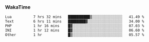 ### WakaTime

<!--START_SECTION:waka-->

```txt
Lua          7 hrs 32 mins   ██████████▒░░░░░░░░░░░░░░   41.49 %
Text         6 hrs 11 mins   ████████▓░░░░░░░░░░░░░░░░   34.00 %
PHP          1 hr 16 mins    █▓░░░░░░░░░░░░░░░░░░░░░░░   07.03 %
INI          1 hr 12 mins    █▓░░░░░░░░░░░░░░░░░░░░░░░   06.60 %
Other        1 hr            █▒░░░░░░░░░░░░░░░░░░░░░░░   05.57 %
```

<!--END_SECTION:waka-->
